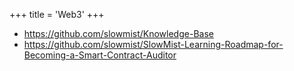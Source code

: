 +++
title = 'Web3'
+++

- https://github.com/slowmist/Knowledge-Base
- https://github.com/slowmist/SlowMist-Learning-Roadmap-for-Becoming-a-Smart-Contract-Auditor